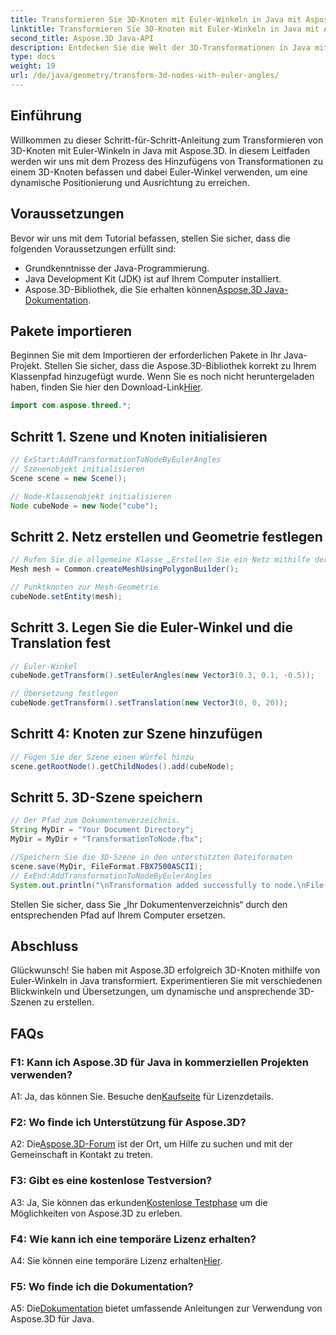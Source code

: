 ```yaml
---
title: Transformieren Sie 3D-Knoten mit Euler-Winkeln in Java mit Aspose.3D
linktitle: Transformieren Sie 3D-Knoten mit Euler-Winkeln in Java mit Aspose.3D
second_title: Aspose.3D Java-API
description: Entdecken Sie die Welt der 3D-Transformationen in Java mit Aspose.3D. Befolgen Sie unsere Schritt-für-Schritt-Anleitung, um Ihren 3D-Knoten dynamische Euler-Winkel hinzuzufügen.
type: docs
weight: 19
url: /de/java/geometry/transform-3d-nodes-with-euler-angles/
---
```

## Einführung

Willkommen zu dieser Schritt-für-Schritt-Anleitung zum Transformieren von 3D-Knoten mit Euler-Winkeln in Java mit Aspose.3D. In diesem Leitfaden werden wir uns mit dem Prozess des Hinzufügens von Transformationen zu einem 3D-Knoten befassen und dabei Euler-Winkel verwenden, um eine dynamische Positionierung und Ausrichtung zu erreichen.

## Voraussetzungen

Bevor wir uns mit dem Tutorial befassen, stellen Sie sicher, dass die folgenden Voraussetzungen erfüllt sind:

- Grundkenntnisse der Java-Programmierung.
- Java Development Kit (JDK) ist auf Ihrem Computer installiert.
-  Aspose.3D-Bibliothek, die Sie erhalten können[Aspose.3D Java-Dokumentation](https://reference.aspose.com/3d/java/).

## Pakete importieren

 Beginnen Sie mit dem Importieren der erforderlichen Pakete in Ihr Java-Projekt. Stellen Sie sicher, dass die Aspose.3D-Bibliothek korrekt zu Ihrem Klassenpfad hinzugefügt wurde. Wenn Sie es noch nicht heruntergeladen haben, finden Sie hier den Download-Link[Hier](https://releases.aspose.com/3d/java/).

```java
import com.aspose.threed.*;
```

## Schritt 1. Szene und Knoten initialisieren

```java
// ExStart:AddTransformationToNodeByEulerAngles
// Szenenobjekt initialisieren
Scene scene = new Scene();

// Node-Klassenobjekt initialisieren
Node cubeNode = new Node("cube");
```

## Schritt 2. Netz erstellen und Geometrie festlegen

```java
// Rufen Sie die allgemeine Klasse „Erstellen Sie ein Netz mithilfe der Polygon-Builder-Methode“ auf, um eine Netzinstanz festzulegen
Mesh mesh = Common.createMeshUsingPolygonBuilder();

// Punktknoten zur Mesh-Geometrie
cubeNode.setEntity(mesh);
```

## Schritt 3. Legen Sie die Euler-Winkel und die Translation fest

```java
// Euler-Winkel
cubeNode.getTransform().setEulerAngles(new Vector3(0.3, 0.1, -0.5));

// Übersetzung festlegen
cubeNode.getTransform().setTranslation(new Vector3(0, 0, 20));
```

## Schritt 4: Knoten zur Szene hinzufügen

```java
// Fügen Sie der Szene einen Würfel hinzu
scene.getRootNode().getChildNodes().add(cubeNode);
```

## Schritt 5. 3D-Szene speichern

```java
// Der Pfad zum Dokumentenverzeichnis.
String MyDir = "Your Document Directory";
MyDir = MyDir + "TransformationToNode.fbx";

//Speichern Sie die 3D-Szene in den unterstützten Dateiformaten
scene.save(MyDir, FileFormat.FBX7500ASCII);
// ExEnd:AddTransformationToNodeByEulerAngles
System.out.println("\nTransformation added successfully to node.\nFile saved at " + MyDir);
```

Stellen Sie sicher, dass Sie „Ihr Dokumentenverzeichnis“ durch den entsprechenden Pfad auf Ihrem Computer ersetzen.

## Abschluss

Glückwunsch! Sie haben mit Aspose.3D erfolgreich 3D-Knoten mithilfe von Euler-Winkeln in Java transformiert. Experimentieren Sie mit verschiedenen Blickwinkeln und Übersetzungen, um dynamische und ansprechende 3D-Szenen zu erstellen.

## FAQs

### F1: Kann ich Aspose.3D für Java in kommerziellen Projekten verwenden?

 A1: Ja, das können Sie. Besuche den[Kaufseite](https://purchase.aspose.com/buy) für Lizenzdetails.

### F2: Wo finde ich Unterstützung für Aspose.3D?

 A2: Die[Aspose.3D-Forum](https://forum.aspose.com/c/3d/18) ist der Ort, um Hilfe zu suchen und mit der Gemeinschaft in Kontakt zu treten.

### F3: Gibt es eine kostenlose Testversion?

 A3: Ja, Sie können das erkunden[Kostenlose Testphase](https://releases.aspose.com/) um die Möglichkeiten von Aspose.3D zu erleben.

### F4: Wie kann ich eine temporäre Lizenz erhalten?

 A4: Sie können eine temporäre Lizenz erhalten[Hier](https://purchase.aspose.com/temporary-license/).

### F5: Wo finde ich die Dokumentation?

 A5: Die[Dokumentation](https://reference.aspose.com/3d/java/) bietet umfassende Anleitungen zur Verwendung von Aspose.3D für Java.